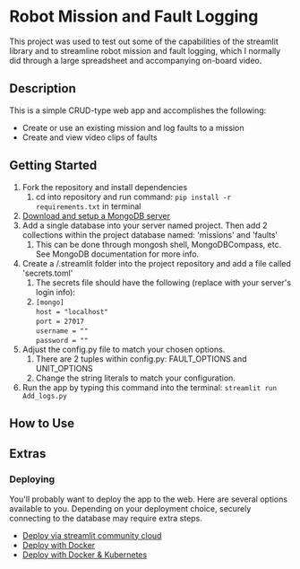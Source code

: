 # Robot Mission and Fault Logging
This project was used to test out some of the capabilities of the streamlit library and to streamline robot mission and fault logging, which I normally did through a large spreadsheet and accompanying on-board video.

## Description
This is a simple CRUD-type web app and accomplishes the following:
* Create or use an existing mission and log faults to a mission
* Create and view video clips of faults

## Getting Started
1. Fork the repository and install dependencies
    1. cd into repository and run command: `pip install -r requirements.txt` in terminal
1. [Download and setup a MongoDB server](https://www.mongodb.com/docs/manual/installation/)
2. Add a single database into your server named project. Then add 2 collections within the project database named: 'missions' and 'faults'
    1. This can be done through mongosh shell, MongoDBCompass, etc. See MongoDB documentation for more info.
4. Create a /.streamlit folder into the project repository and add a file called 'secrets.toml'
    1. The secrets file should have the following (replace with your server's login info):
    1. `[mongo]`\
`host = "localhost"`\
`port = 27017`\
`username = ""`\
`password = ""`
5. Adjust the config.py file to match your chosen options.
    1. There are 2 tuples within config.py: FAULT_OPTIONS and UNIT_OPTIONS
    2. Change the string literals to match your configuration.
6. Run the app by typing this command into the terminal: `streamlit run Add_logs.py`

## How to Use


## Extras
### Deploying
You'll probably want to deploy the app to the web. Here are several options available to you. Depending on your deployment choice, securely connecting to the database may require extra steps.
* [Deploy via streamlit community cloud](https://docs.streamlit.io/streamlit-community-cloud/get-started/deploy-an-app)
* [Deploy with Docker](https://docs.streamlit.io/knowledge-base/tutorials/deploy/docker)
* [Deploy with Docker & Kubernetes](https://docs.streamlit.io/knowledge-base/tutorials/deploy/kubernetes)

